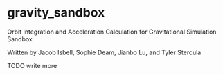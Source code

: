 # gravity_sandbox
Orbit Integration and Acceleration Calculation for Gravitational Simulation Sandbox

Written by Jacob Isbell, Sophie Deam, Jianbo Lu, and Tyler Stercula

TODO write more
